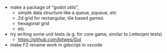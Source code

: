 - make a package of "godot utils",
  - simple data structure like a queue, pqueue, etc
  - 2d grid for rectangular, tile based games
  - hexagonal grid
  - etc
- try writing some unit tests (e.g. for core game, similar to Letterjam tests)
  - https://github.com/bitwes/Gut
- make F2 rename work in gdscript in vscode
